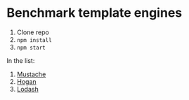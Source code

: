 # Benchmark template engines

1. Clone repo
2. `npm install`
3. `npm start`

In the list:  
1. [Mustache](https://github.com/janl/mustache.js)  
2. [Hogan](http://twitter.github.io/hogan.js/)  
3. [Lodash](https://lodash.com/docs#template)
